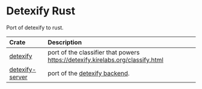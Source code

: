 # Detexify Rust

Port of detexify to rust. 

| Crate | Description |
| :---- | :---------- |
| [detexify](/detexify) | port of the classifier that powers https://detexify.kirelabs.org/classify.html |
| [detexify-server](/detexify-server) | port of the [detexify backend](https://github.com/kirel/detexify-hs-backend). |